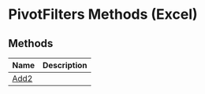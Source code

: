 
# PivotFilters Methods (Excel)

## Methods



|**Name**|**Description**|
|:-----|:-----|
|[Add2](bf3bb727-4c00-1f8e-5acd-af0b974cba5b.md)||

